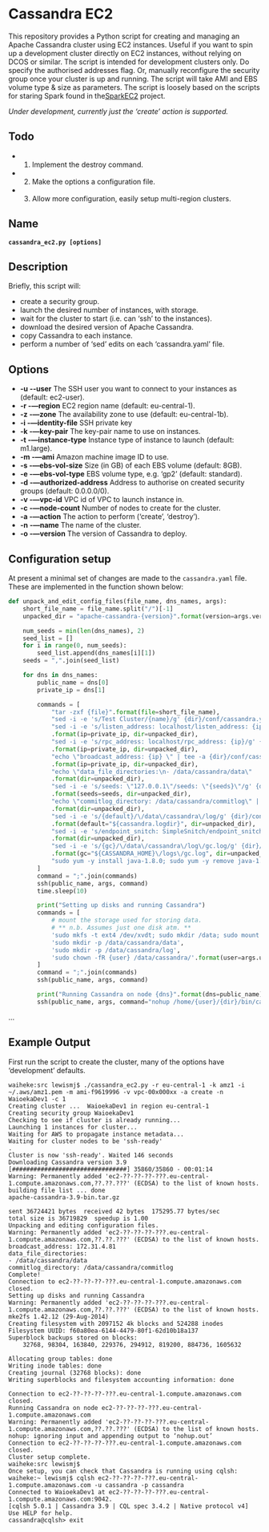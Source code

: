 # Cassandra EC2
This repository provides a Python script for creating and managing an Apache Cassandra cluster using EC2 instances. Useful if you want to spin up a development cluster directly on EC2 instances, without relying on DCOS or similar. The script is intended for development clusters only.  Do specify the authorised addresses flag. Or, manually reconfigure the security group once your cluster is up and running. The script will take AMI and EBS volume type & size as parameters. 
The script is loosely based on the scripts for staring Spark found in the[SparkEC2][1] project.

*Under development, currently just the ‘create’ action is supported.*

## Todo
- 1. Implement the destroy command.
- 2. Make the options a configuration file.
- 3. Allow more configuration, easily setup multi-region clusters.
## Name
**`cassandra_ec2.py [options] `**
## Description
Briefly, this script will:
- create a security group.
- launch the desired number of instances, with storage.
- wait for the cluster to start (i.e. can ‘ssh’ to the instances).
- download the desired version of Apache Cassandra.
- copy Cassandra to each instance.
- perform a number of ‘sed’ edits on each ‘cassandra.yaml’ file.
## Options
- **-u --user** The SSH user you want to connect to your instances as (default: ec2-user).
- **-r -—region** EC2 region name (default: eu-central-1).
- **-z -—zone** The availability zone to use (default: eu-central-1b).
- **-i -—identity-file** SSH private key 
- **-k -—key-pair** The key-pair name to use on instances.
- **-t -—instance-type** Instance type of instance to launch (default: m1.large).
- **-m -—ami** Amazon machine image ID to use.
- **-s -—ebs-vol-size** Size (in GB) of each EBS volume (default: 8GB).
- **-e -—ebs-vol-type** EBS volume type, e.g. ‘gp2’ (default: standard).
- **-d -—authorized-address** Address to authorise on created security groups (default: 0.0.0.0/0).
- **-v -—vpc-id** VPC id of VPC to launch instance in.
- **-c -—node-count** Number of nodes to create for the cluster.
- **-a -—action** The action to perform (‘create’, ‘destroy’).
- **-n -—name** The name of the cluster.
- **-o -—version** The version of Cassandra to deploy.

## Configuration setup
At present a minimal set of changes are made to the `cassandra.yaml` file. These are implemented in the function shown below:
```python
def unpack_and_edit_config_files(file_name, dns_names, args):
    short_file_name = file_name.split("/")[-1]
    unpacked_dir = "apache-cassandra-{version}".format(version=args.version)

    num_seeds = min(len(dns_names), 2)
    seed_list = []
    for i in range(0, num_seeds):
        seed_list.append(dns_names[i][1])
    seeds = ",".join(seed_list)

    for dns in dns_names:
        public_name = dns[0]
        private_ip = dns[1]

        commands = [
            "tar -zxf {file}".format(file=short_file_name),
            "sed -i -e 's/Test Cluster/{name}/g' {dir}/conf/cassandra.yaml".format(name=args.name, dir=unpacked_dir),
            "sed -i -e 's/listen_address: localhost/listen_address: {ip}/g' {dir}/conf/cassandra.yaml"
            .format(ip=private_ip, dir=unpacked_dir),
            "sed -i -e 's/rpc_address: localhost/rpc_address: {ip}/g' {dir}/conf/cassandra.yaml"
            .format(ip=private_ip, dir=unpacked_dir),
            "echo \"broadcast_address: {ip} \" | tee -a {dir}/conf/cassandra.yaml"
            .format(ip=private_ip, dir=unpacked_dir),
            "echo \"data_file_directories:\n- /data/cassandra/data\"  | tee -a {dir}/conf/cassandra.yaml"
            .format(dir=unpacked_dir),
            "sed -i -e 's/seeds: \"127.0.0.1\"/seeds: \"{seeds}\"/g' {dir}/conf/cassandra.yaml"
            .format(seeds=seeds, dir=unpacked_dir),
            "echo \"commitlog_directory: /data/cassandra/commitlog\" | tee -a {dir}/conf/cassandra.yaml"
            .format(dir=unpacked_dir),
            "sed -i -e 's/{default}/\/data\/cassandra\/log/g' {dir}/conf/logback.xml"
            .format(default="${cassandra.logdir}", dir=unpacked_dir),
            "sed -i -e 's/endpoint_snitch: SimpleSnitch/endpoint_snitch: Ec2Snitch/g' {dir}/conf/cassandra.yaml"
            .format(dir=unpacked_dir),
            "sed -i -e 's/{gc}/\/data\/cassandra\/log\/gc.log/g' {dir}/conf/cassandra-env.sh"
            .format(gc="${CASSANDRA_HOME}\/logs\/gc.log", dir=unpacked_dir),
            "sudo yum -y install java-1.8.0; sudo yum -y remove java-1.7.0-openjdk",
        ]
        command = ";".join(commands)
        ssh(public_name, args, command)
        time.sleep(10)

        print("Setting up disks and running Cassandra")
        commands = [
            # mount the storage used for storing data.
            # ** n.b. Assumes just one disk atm. **
            'sudo mkfs -t ext4 /dev/xvdt; sudo mkdir /data; sudo mount /dev/xvdt /data',
            'sudo mkdir -p /data/cassandra/data',
            'sudo mkdir -p /data/cassandra/log',
            'sudo chown -fR {user} /data/cassandra/'.format(user=args.user),
        ]
        command = ";".join(commands)
        ssh(public_name, args, command)

        print("Running Cassandra on node {dns}".format(dns=public_name))
        ssh(public_name, args, command="nohup /home/{user}/{dir}/bin/cassandra".format(user=args.user, dir=unpacked_dir))
```
…
## Example Output
First run the script to create the cluster, many of the options have ‘development’ defaults.
~~~
waiheke:src lewismj$ ./cassandra_ec2.py -r eu-central-1 -k amz1 -i ~/.aws/amz1.pem -m ami-f9619996 -v vpc-00x000xx -a create -n WaioekaDev1 -c 1
Creating cluster ...  WaioekaDev1 in region eu-central-1
Creating security group WaioekaDev1
Checking to see if cluster is already running...
Launching 1 instances for cluster...
Waiting for AWS to propagate instance metadata...
Waiting for cluster nodes to be 'ssh-ready'
.
Cluster is now 'ssh-ready'. Waited 146 seconds
Downloading Cassandra version 3.9
[################################] 35860/35860 - 00:01:14
Warning: Permanently added 'ec2-??-??-??-???.eu-central-1.compute.amazonaws.com,??.??.???' (ECDSA) to the list of known hosts.
building file list ... done
apache-cassandra-3.9-bin.tar.gz

sent 36724421 bytes  received 42 bytes  175295.77 bytes/sec
total size is 36719829  speedup is 1.00
Unpacking and editing configuration files.
Warning: Permanently added 'ec2-??-??-??-???.eu-central-1.compute.amazonaws.com,??.??.???' (ECDSA) to the list of known hosts.
broadcast_address: 172.31.4.81 
data_file_directories:
- /data/cassandra/data
commitlog_directory: /data/cassandra/commitlog
Complete!
Connection to ec2-??-??-??-???.eu-central-1.compute.amazonaws.com closed.
Setting up disks and running Cassandra
Warning: Permanently added 'ec2-??-??-??-???.eu-central-1.compute.amazonaws.com,??.??.???' (ECDSA) to the list of known hosts.
mke2fs 1.42.12 (29-Aug-2014)
Creating filesystem with 2097152 4k blocks and 524288 inodes
Filesystem UUID: f60a80ea-6144-4479-80f1-62d10b18a137
Superblock backups stored on blocks: 
    32768, 98304, 163840, 229376, 294912, 819200, 884736, 1605632

Allocating group tables: done                            
Writing inode tables: done                            
Creating journal (32768 blocks): done
Writing superblocks and filesystem accounting information: done 

Connection to ec2-??-??-??-???.eu-central-1.compute.amazonaws.com closed.
Running Cassandra on node ec2-??-??-??-???.eu-central-1.compute.amazonaws.com
Warning: Permanently added 'ec2-??-??-??-???.eu-central-1.compute.amazonaws.com,??.??.???' (ECDSA) to the list of known hosts.
nohup: ignoring input and appending output to ‘nohup.out’
Connection to ec2-??-??-??-???.eu-central-1.compute.amazonaws.com closed.
Cluster setup complete.
waiheke:src lewismj$
Once setup, you can check that Cassandra is running using cqlsh:
waiheke:~ lewismj$ cqlsh ec2-??-??-??-???.eu-central-1.compute.amazonaws.com -u cassandra -p cassandra
Connected to WaioekaDev1 at ec2-??-??-??-???.eu-central-1.compute.amazonaws.com:9042.
[cqlsh 5.0.1 | Cassandra 3.9 | CQL spec 3.4.2 | Native protocol v4]
Use HELP for help.
cassandra@cqlsh> exit
~~~

[1]:	https://github.com/amplab/spark-ec2
